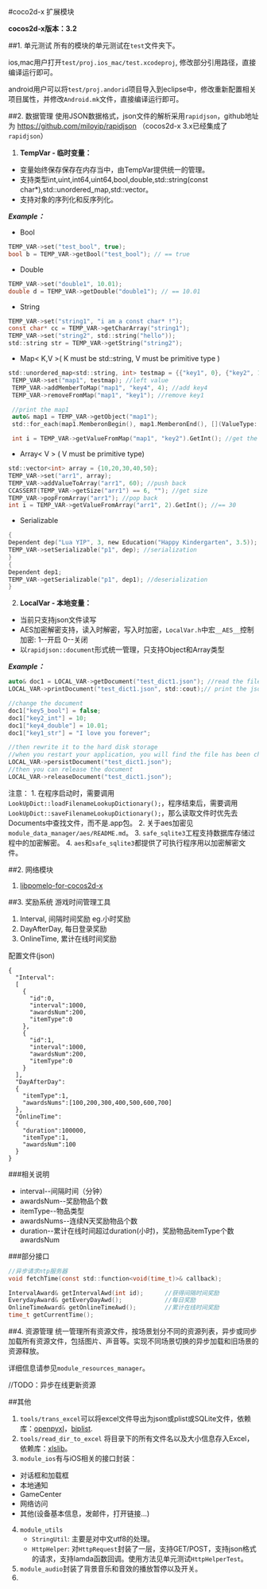 #coco2d-x 扩展模块

**cocos2d-x版本：3.2**

##1. 单元测试
所有的模块的单元测试在`test`文件夹下。

ios,mac用户打开`test/proj.ios_mac/test.xcodeproj`, 修改部分引用路径，直接编译运行即可。

android用户可以将`test/proj.andorid`项目导入到eclipse中，修改重新配置相关项目属性，并修改`Android.mk`文件，直接编译运行即可。

##2. 数据管理
使用JSON数据格式，json文件的解析采用`rapidjson`，github地址为 https://github.com/miloyip/rapidjson （cocos2d-x 3.x已经集成了`rapidjson`）

1. **TempVar - 临时变量：**
  * 变量始终保存保存在内存当中，由TempVar提供统一的管理。
  * 支持类型int,uint,int64,uint64,bool,double,std::string(const char*),std::unordered_map,std::vector。
  * 支持对象的序列化和反序列化。

   ***Example：***
   * Bool

   ```c
   TEMP_VAR->set("test_bool", true);
   bool b = TEMP_VAR->getBool("test_bool"); // == true
   ```
   * Double

   ```c
   TEMP_VAR->set("double1", 10.01);
   double d = TEMP_VAR->getDouble("double1"); // == 10.01
   ```
   * String

   ```c
   TEMP_VAR->set("string1", "i am a const char* !");
   const char* cc = TEMP_VAR->getCharArray("string1");
   TEMP_VAR->set("string2", std::string("hello"));
   std::string str = TEMP_VAR->getString("string2");
   ```
   * Map< K,V >( K must be std::string, V must be primitive type )

   ```c
   std::unordered_map<std::string, int> testmap = {{"key1", 0}, {"key2", 1}, {"key3", 2}};
    TEMP_VAR->set("map1", testmap); //left value
    TEMP_VAR->addMemberToMap("map1", "key4", 4); //add key4
    TEMP_VAR->removeFromMap("map1", "key1"); //remove key1

    //print the map1
    auto& map1 = TEMP_VAR->getObject("map1");
    std::for_each(map1.MemberonBegin(), map1.MemberonEnd(), [](ValueType::Member& member){std::cout<<"["<<member.name.GetString() << ","<<member.value.GetInt() << "] ";});

    int i = TEMP_VAR->getValueFromMap("map1", "key2").GetInt(); //get the key2 value
   ```
   * Array< V > ( V must be primitive type)

   ```c
   std::vector<int> array = {10,20,30,40,50};
   TEMP_VAR->set("arr1", array);
   TEMP_VAR->addValueToArray("arr1", 60); //push back
   CCASSERT(TEMP_VAR->getSize("arr1") == 6, ""); //get size
   TEMP_VAR->popFromArray("arr1"); //pop back
   int i = TEMP_VAR->getValueFromArray("arr1", 2).GetInt(); //== 30
   ```
   * Serializable

   ```c
{
  Dependent dep("Lua YIP", 3, new Education("Happy Kindergarten", 3.5)); //An object
  TEMP_VAR->setSerializable("p1", dep); //serialization
}
{
  Dependent dep1;
  TEMP_VAR->getSerializable("p1", dep1); //deserialization
}
   ```

2. **LocalVar - 本地变量：**
  * 当前只支持json文件读写
  * AES加密解密支持，读入时解密，写入时加密，`LocalVar.h`中宏`__AES__`控制加密: 1--开启 0--关闭
  * 以`rapidjson::document`形式统一管理，只支持Object和Array类型

  ***Example：***
  ```c
  auto& doc1 = LOCAL_VAR->getDocument("test_dict1.json"); //read the file and decrypt, then store it in memory
  LOCAL_VAR->printDocument("test_dict1.json", std::cout);// print the json file

  //change the document
  doc1["key5_bool"] = false;
  doc1["key2_int"] = 10;
  doc1["key4_double"] = 10.01;
  doc1["key1_str"] = "I love you forever";

  //then rewrite it to the hard disk storage
  //when you restart your application, you will find the file has been changed.
  LOCAL_VAR->persistDocument("test_dict1.json");
  //then you can release the document
  LOCAL_VAR->releaseDocument("test_dict1.json");
  ```
  注意：
    1. 在程序启动时，需要调用`LookUpDict::loadFilenameLookupDictionary();`，程序结束后，需要调用`LookUpDict::saveFilenameLookupDictionary();`，那么读取文件时优先去Documents中查找文件，而不是.app包。
    2. 关于aes加密见`module_data_manager/aes/README.md`。
    3. `safe_sqlite3`工程支持数据库存储过程中的加密解密。
    4. `aes`和`safe_sqlite3`都提供了可执行程序用以加密解密文件。

##2. 网络模块

1. [libpomelo-for-cocos2d-x](https://github.com/sric0880/libpomelo-for-coco2d-x)

##3. 奖励系统
游戏时间管理工具

1. Interval, 间隔时间奖励 eg.小时奖励
2. DayAfterDay, 每日登录奖励
3. OnlineTime, 累计在线时间奖励

配置文件(json)

```
{
  "Interval":
  [
    {
      "id":0,
      "interval":1000,
      "awardsNum":200,
      "itemType":0
    },
    {
      "id":1,
      "interval":1000,
      "awardsNum":200,
      "itemType":0
    }
  ],
  "DayAfterDay":
  {
    "itemType":1,
    "awardsNums":[100,200,300,400,500,600,700]
  },
  "OnlineTime":
  {
    "duration":100000,
    "itemType":1,
    "awardsNum":100
  }
}
```

###相关说明
* interval--间隔时间（分钟）
* awardsNum--奖励物品个数
* itemType--物品类型
* awardsNums--连续N天奖励物品个数
* duration--累计在线时间超过duration(小时)，奖励物品itemType个数 awardsNum

###部分接口

``` c
//异步请求ntp服务器
void fetchTime(const std::function<void(time_t)>& callback);

IntervalAward& getIntervalAwd(int id);      //获得间隔时间奖励
EverydayAward& getEveryDayAwd();            //每日奖励
OnlineTimeAward& getOnlineTimeAwd();        //累计在线时间奖励
time_t getCurrentTime();
```

##4. 资源管理
统一管理所有资源文件，按场景划分不同的资源列表，异步或同步加载所有资源文件，包括图片、声音等。实现不同场景切换的异步加载和旧场景的资源释放。

详细信息请参见`module_resources_manager`。

//TODO：异步在线更新资源

##其他
1. `tools/trans_excel`可以将excel文件导出为json或plist或SQLite文件，依赖库：[openpyxl](http://pythonhosted.org/openpyxl/)，[biplist](https://bitbucket.org/wooster/biplist).
2. `tools/read_dir_to_excel` 将目录下的所有文件名以及大小信息存入Excel，依赖库：[xlslib](xlslib.sourceforge.net)。
3. `module_ios`有与iOS相关的接口封装：
  * 对话框和加载框
  * 本地通知
  * GameCenter
  * 网络访问
  * 其他(设备基本信息，发邮件，打开链接...)
4. `module_utils`
	* `StringUtil`: 主要是对中文utf8的处理。
	* `HttpHelper`: 对`HttpRequest`封装了一层，支持GET/POST，支持json格式的请求，支持lamda函数回调。使用方法见单元测试`HttpHelperTest`。
5. `module_audio`封装了背景音乐和音效的播放暂停以及开关。
6.
